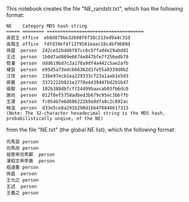 This notebook creates the file "NE_randstr.txt", which has the following format:

    NE    Category MD5 hash string
    ===== ======== ====================================
    高密王	office	eb8d879be32b98f6f38c213ed9a4c31d
    高陽王	office	fdfd39ef4f1379581eaac18c4bf9689d
    孫盛	person	242ce52bd46f07cc6c5ffad4e29abdd1
    王述	person	1b0d7ad869e6674e847bfe7f256edb79
    荀灌	person	ddd619bd7c2a178a9df4a442c5ae2afb
    褚裒	person	e95d5a73edcb66362d1fe55a0339d0b2
    江惇	person	23be97ecb1ea229333cf23a1aab1e5d3
    庾翼	person	3372222b021e2770e4439447bd2b1b47
    張駿	person	102b388dbfcff24499baacab03fb6dc0
    謝尚	person	012f8ef5758adbed3b679c95ec3bb7fb
    王濛	person	fc054b7e6d686222b9a9dfa0c2c892ac
    桓溫	person	d33e5ce8a291b290d1bb4f0846617313
    (Note: The 32-character hexadecimal string is the MD5 hash, probabilistically unqiue, of the NE)

from the file "NE.txt" (the global NE list), which  the following format:

    司馬裒	person
    司馬尚	person
    晉愍帝司馬鄴	person
    漢昭文帝李壽	person
    祖道重	person
    孫盛	person
    王允之	person
    王述	person
    王羲之	person
